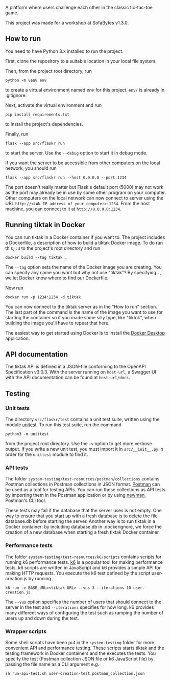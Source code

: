 A platform where users challenge each other in the classic tic-tac-toe game.

This project was made for a workshop at SofaBytes v1.3.0.

## How to run
You need to have Python 3.x installed to run the project.

First, clone the repository to a suitable location in your local file system.

Then, from the project root directory, run
```
python -m venv env
```
to create a virtual environment named *env* for this project. `env/` is already in .gitignore.

Next, activate the virtual environment and run
```
pip install requirements.txt
```
to install the project's dependencies.

Finally, run
```
flask --app src/flaskr run
```
to start the server. Use the `--debug` option to start it in debug mode.

If you want the server to be accessible from other computers on the local network, you should run
```
flask --app src/flaskr run --host 0.0.0.0 --port 1234
```
The port doesn't really matter but Flask's default port (5000) may not work as the port
may already be in use by some other program on your computer. 
Other computers on the local network can now connect to
server using the URL `http://<LAN IP address of your computer>:1234`. From the host machine, you 
can connect to it at `http://0.0.0.0:1234`.

## Running tiktak in Docker
You can run tiktak in a Docker container if you want to. 
The project includes a Dockerfile, a description of how to build a tiktak Docker
image. To do run this, `cd` to the project's root directory and run
```
docker build --tag tiktak .
```
The `--tag` option sets the name of the Docker image you are creating. You can specify any name 
you want but why not use "tiktak"? By specifying `.`, we let Docker know where to find 
our Dockerfile.

Now run
```
docker run -p 1234:1234 -d tiktak
```
You can now connect to the tiktak server as in the "How to run" section. The last part
of the command is the name of the image you want to use for starting the container so
if you made some silly type, like "tiktok", when building the image you'll have to
repeat that here.

The easiest way to get started using Docker is to install 
the [Docker Desktop](https://www.docker.com/products/docker-desktop/) application.

## API documentation
The tiktak API is defined in a JSON-file conforming to 
the OpenAPI Specification v3.0.3. 
With the server running on `host-url`, a Swagger UI with the API documentation 
can be found at `host-url/docs`. 

## Testing

### Unit tests
The directory `src/flaskr/test` contains a unit test suite, written using
the module [unitest](https://docs.python.org/3/library/unittest.html). 
To run this test suite, run the command
```
python3 -m unittest
```
from the project root directory. Use the `-v` option to get more verbose output. If 
you write a new unit test, you must import it in `src/__init__.py` in order for the
`unittest` module to find it.

### API tests
The folder `system-testing/test-resources/postman/collections` contains Postman collections in 
Postman collections in
JSON format. [Postman](https://www.postman.com) can be used as a tool for testing APIs. 
You can run these collections as API tests by importing them in the Postman application
or by using 
[newman](https://learning.postman.com/docs/collections/using-newman-cli/command-line-integration-with-newman/), 
Postman's CLI tool.

These tests may fail if the database that the server uses is not empty. One way to
ensure that you start up with a fresh database is to delete the file database.db before
starting the server. Another way is to run tiktak in a Docker container: by including
database.db in .dockerignore, we force the creation of a new database when starting a
fresh tiktak Docker container.

### Performance tests
The folder `system-testing/test-resources/k6/scripts` contains scripts for running k6
performance tests. [k6](https://k6.io/docs/) is a popular tool for making performance
tests. k6 scripts are written in JavaScript and k6 provides a simple API for making HTTP
requests. You execute the k6 test defined by the script user-creation.js by running
```
k6 run -e BASE_URL=<tiktak URL> --vus 3 --iterations 10 user-creation.js
```
The `--vus` option specifies the number of users that should connect to the server in 
the test and `--iterations` specifies for how long. k6 provides many different ways of
configuring the test such as ramping the number of users up and down during the test.

### Wrapper scripts
Some shell scripts have been put in the `system-testing` folder for more convenient API and 
performance testing. These scripts starts tiktak and the testing framework in
Docker containers and the executes the tests. You specify the test (Postman collection JSON file 
or k6 JavaScript file) by passing the file name as a CLI argument e.g.
```
sh run-api-test.sh user-creation-test.postman_collection.json
```
